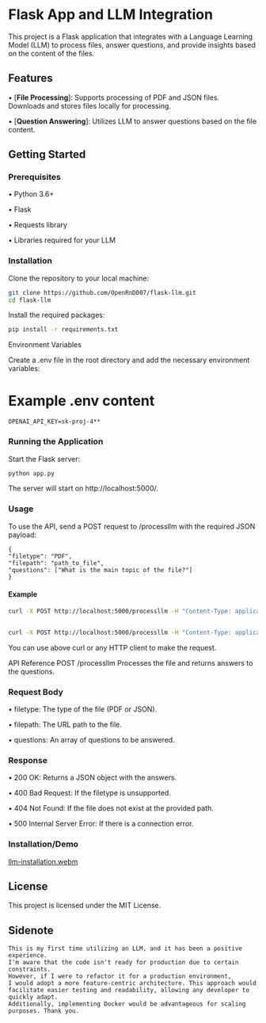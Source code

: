 # Flask App and LLM Integration

This project is a Flask application that integrates with a Language Learning Model (LLM) to process files, answer questions, and provide insights based on the content of the files.

## Features

•  [**File Processing**]: Supports processing of PDF and JSON files. Downloads and stores files locally for processing.

•  [**Question Answering**]: Utilizes LLM to answer questions based on the file content.


## Getting Started

### Prerequisites

•  Python 3.6+

•  Flask

•  Requests library

•  Libraries required for your LLM


### Installation

Clone the repository to your local machine:

```bash
git clone https://github.com/OpenRnD007/flask-llm.git
cd flask-llm
```

Install the required packages:
```bash
pip install -r requirements.txt
```

Environment Variables

Create a .env file in the root directory and add the necessary environment variables:

# Example .env content
```
OPENAI_API_KEY=sk-proj-4**
```

### Running the Application
Start the Flask server:

```bash
python app.py
```

The server will start on http://localhost:5000/.

### Usage
To use the API, send a POST request to /processllm with the required JSON payload:
```
{
"filetype": "PDF",
"filepath": "path_to_file",
"questions": ["What is the main topic of the file?"]
}
```
#### Example
```bash
curl -X POST http://localhost:5000/processllm -H "Content-Type: application/json" -d '{"filetype": "JSON", "filepath": "https://compliancereportszania.blob.core.windows.net/soc2-reports/safebase-short.json", "questions": ["Do you have formally defined criteria for notifying a client during an incident that might impact the security of their data or systems? What are your SLAs for notification?", "Which cloud providers do you rely on?"]}'


curl -X POST http://localhost:5000/processllm -H "Content-Type: application/json" -d '{"filetype": "PDF", "filepath": "https://us.aicpa.org/content/dam/aicpa/interestareas/frc/assuranceadvisoryservices/downloadabledocuments/soc2_csa_ccm_report.pdf", "questions": ["Is personal information transmitted, processed, stored, or disclosed to or retained by third parties? If yes, describe.","Please specify the primary data center location/region of the underlying cloud infrastructure used to host the service(s) as well as the backup location(s)."]}'
```

You can use above curl or any HTTP client to make the request.

API Reference
POST /processllm
Processes the file and returns answers to the questions.

### Request Body
•  filetype: The type of the file (PDF or JSON).

•  filepath: The URL path to the file.

•  questions: An array of questions to be answered.

### Response
•  200 OK: Returns a JSON object with the answers.

•  400 Bad Request: If the filetype is unsupported.

•  404 Not Found: If the file does not exist at the provided path.

•  500 Internal Server Error: If there is a connection error.

### Installation/Demo 
[llm-installation.webm](https://github.com/OpenRnD007/flask-llm/assets/107931489/ce97fe10-fc80-458a-9863-7d7dc8c9a0d0)


## License
This project is licensed under the MIT License.


## Sidenote
```
This is my first time utilizing an LLM, and it has been a positive experience. 
I'm aware that the code isn't ready for production due to certain constraints. 
However, if I were to refactor it for a production environment, 
I would adopt a more feature-centric architecture. This approach would facilitate easier testing and readability, allowing any developer to quickly adapt. 
Additionally, implementing Docker would be advantageous for scaling purposes. Thank you.
```

